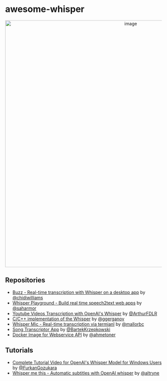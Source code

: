 # awesome-whisper
<p align="center">
<img width="792" alt="image" src="https://user-images.githubusercontent.com/6180201/194219044-51269c62-fe92-4b01-810a-b471a9cc4b25.png">
</p>

## Repositories
* [Buzz - Real-time transcription with Whisper on a desktop app](https://github.com/chidiwilliams/buzz) by [@chidiwilliams](https://github.com/chidiwilliams)
* [Whisper Playground - Build real time speech2text web apps](https://github.com/saharmor/whisper-playground) by [@saharmor](https://github.com/saharmor)
* [Youtube Videos Transcription with OpenAI's Whisper](https://github.com/ArthurFDLR/whisper-youtube) by [@ArthurFDLR](https://github.com/ArthurFDLR)
* [C/C++ implementation of the Whisper](https://github.com/ggerganov/whisper.cpp) by [@ggerganov](https://github.com/ggerganov)
* [Whisper Mic - Real-time transcription via termianl](https://github.com/mallorbc/whisper_mic) by [@mallorbc](https://github.com/mallorbc)
* [Song Transcriptor App](https://github.com/BartekKrzepkowski/Song_Transcriptor_App) by [@BartekKrzepkowski](https://github.com/BartekKrzepkowski)
* [Docker Image for Webservice API](https://github.com/ahmetoner/whisper-asr-webservice) by [@ahmetoner](https://github.com/ahmetoner)


## Tutorials
* [Complete Tutorial Video for OpenAI's Whisper Model for Windows Users](https://www.youtube.com/watch?v=msj3wuYf3d8) by [@FurkanGozukara](https://github.com/FurkanGozukara)
* [Whisper me this - Automatic subtitles with OpenAI whisper](https://github.com/altryne/whisper-me-this/) by [@altryne](https://github.com/altryne)



